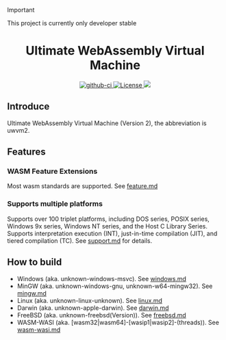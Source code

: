 > [!IMPORTANT]
> This project is currently only developer stable
>

<div style="text-align:center">
    <h1>Ultimate WebAssembly Virtual Machine</h1>
    <a href="https://github.com/UlteSoft/uwvm2/actions?query=workflow%3ACI">
        <img src="https://img.shields.io/github/actions/workflow/status/UlteSoft/uwvm2/ci.yml?branch=master" alt="github-ci" />
    </a>
    <a href="LICENSE.md">
        <img src="https://img.shields.io/badge/License-ASHP%201.0-green.svg" , alt="License" />
    </a>
    <a href="https://en.cppreference.com">
        <img src="https://img.shields.io/badge/language-c++26-blue.svg" ,alt="cppreference" />
    </a>
</div>

## Introduce
Ultimate WebAssembly Virtual Machine (Version 2), the abbreviation is uwvm2.

## Features
### WASM Feature Extensions
Most wasm standards are supported. See [feature.md](documents/features.md)

### Supports multiple platforms
Supports over 100 triplet platforms, including DOS series, POSIX series, Windows 9x series, Windows NT series, and the Host C Library Series. Supports interpretation execution (INT), just-in-time compilation (JIT), and tiered compilation (TC). See [support.md](documents/support.md) for details.

## How to build
* Windows (aka. unknown-windows-msvc). See [windows.md](documents/how-to-build/windows.md)
* MinGW (aka. unknown-windows-gnu, unknown-w64-mingw32). See [mingw.md](documents/how-to-build/mingw.md)
* Linux (aka. unknown-linux-unknown). See [linux.md](documents/how-to-build/linux.md)
* Darwin (aka. unknown-apple-darwin). See [darwin.md](documents/how-to-build/darwin.md)
* FreeBSD (aka. unknown-freebsd(Version)). See [freebsd.md](documents/how-to-build/freebsd.md)
* WASM-WASI (aka. [wasm32|wasm64]-[wasip1|wasip2]-(threads)). See [wasm-wasi.md](documents/how-to-build/wasm-wasi.md)